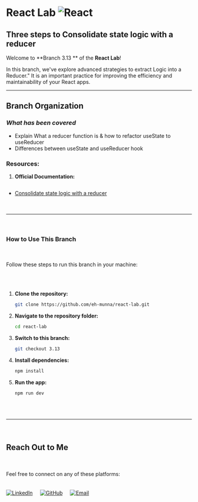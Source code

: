 # **React Lab** ![React](https://img.shields.io/badge/React-%2320232a?style=flat&logo=react&logoColor=%2361DAFB)

## **Three steps to Consolidate state logic with a reducer**

Welcome to **Branch 3.13 ** of the **React Lab**!

In this branch, we've explore advanced strategies to extract Logic into a Reducer." It is an important practice for improving the efficiency and maintainability of your React apps.

---

## **Branch Organization**

### **_What has been covered_**

- Explain What a reducer function is & how to refactor useState to useReducer
- Differences between useState and useReducer hook

### **Resources:**

1. **Official Documentation:**

  <div style="display: flex; flex-direction: column; gap: 20px;">

- <a href='https://react.dev/learn/extracting-state-logic-into-a-reducer#consolidate-state-logic-with-a-reducer'>Consolidate state logic with a reducer</a>

---

### **How to Use This Branch**

Follow these steps to run this branch in your machine:

1. **Clone the repository:**

   ```bash
   git clone https://github.com/eh-munna/react-lab.git
   ```

2. **Navigate to the repository folder:**

   ```bash
   cd react-lab
   ```

3. **Switch to this branch:**

   ```bash
   git checkout 3.13
   ```

4. **Install dependencies:**

   ```bash
   npm install
   ```

5. **Run the app:**

   ```bash
   npm run dev
   ```

---

## **Reach Out to Me**

Feel free to connect on any of these platforms:

<div style="display: flex; gap: 20px;">
   <a href="https://www.linkedin.com/in/eh-munna/">
      <img src="https://img.shields.io/badge/LinkedIn-%230A66C2?style=flat&logo=linkedin&logoColor=white" alt="LinkedIn">
   </a>
   <a href="https://github.com/eh-munna">
      <img src="https://img.shields.io/badge/GitHub-%23121011?style=flat&logo=github&logoColor=white" alt="GitHub">
   </a>
   <a href="mailto:emran.h.munna@gmail.com">
      <img src="https://img.shields.io/badge/emran.h.munna@gmail.com-%23D14836?style=flat&logo=gmail&logoColor=white" alt="Email">
   </a>
</div>
